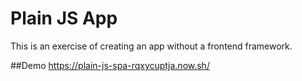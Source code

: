 # Plain JS App
This is an exercise of creating an app without a frontend framework.

##Demo
https://plain-js-spa-rqxycuptja.now.sh/
